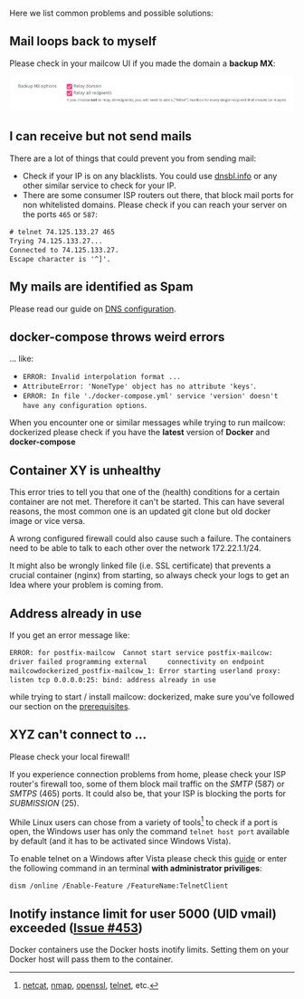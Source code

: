 Here we list common problems and possible solutions:

## Mail loops back to myself

Please check in your mailcow UI if you made the domain a **backup MX**:

![Check your MX Backup settings](images/mailcow-backupmx.png)

## I can receive but not send mails

There are a lot of things that could prevent you from sending mail:

- Check if your IP is on any blacklists. You could use [dnsbl.info](http://www.dnsbl.info/) or any other similar service to check for your IP.
- There are some consumer ISP routers out there, that block mail ports for non whitelisted domains. Please check if you can reach your server on the ports `465` or `587`:

```
# telnet 74.125.133.27 465
Trying 74.125.133.27...
Connected to 74.125.133.27.
Escape character is '^]'.
```

## My mails are identified as Spam

Please read our guide on [DNS configuration](prerequesite-dns.md).

## docker-compose throws weird errors

... like:

- `ERROR: Invalid interpolation format ...`
- `AttributeError: 'NoneType' object has no attribute 'keys'`.
- `ERROR: In file './docker-compose.yml' service 'version' doesn't have any configuration options`.

When you encounter one or similar messages while trying to run mailcow: dockerized please check if you have the **latest** version of **Docker** and **docker-compose**

## Container XY is unhealthy

This error tries to tell you that one of the (health) conditions for a certain container are not met. Therefore it can't be started. This can have several reasons, the most common one is an updated git clone but old docker image or vice versa.

A wrong configured firewall could also cause such a failure. The containers need to be able to talk to each other over the network 172.22.1.1/24.

It might also be wrongly linked file (i.e. SSL certificate) that prevents a crucial container (nginx) from starting, so always check your logs to get an Idea where your problem is coming from.


## Address already in use

If you get an error message like:

```
ERROR: for postfix-mailcow  Cannot start service postfix-mailcow: driver failed programming external     connectivity on endpoint mailcowdockerized_postfix-mailcow_1: Error starting userland proxy: listen tcp 0.0.0.0:25: bind: address already in use
```

while trying to start / install mailcow: dockerized, make sure you've followed our section on the [prerequisites](prerequesite-system/#firewall-ports).

## XYZ can't connect to ...

Please check your local firewall!

If you experience connection problems from home, please check your ISP router's firewall too, some of them block mail traffic on the *SMTP* (587) or *SMTPS* (465) ports. It could also be, that your ISP is blocking the ports for *SUBMISSION* (25).

While Linux users can chose from a variety of tools[^1] to check if a port is open, the Windows user has only the command `telnet host port` available by default (and it has to be activated since Windows Vista).

To enable telnet on a Windows after Vista please check this [guide](https://social.technet.microsoft.com/wiki/contents/articles/910.windows-7-enabling-telnet-client.aspx) or enter the following command in an terminal **with administrator priviliges**:

```
dism /online /Enable-Feature /FeatureName:TelnetClient
```

## Inotify instance limit for user 5000 (UID vmail) exceeded ([Issue #453](https://github.com/mailcow/mailcow-dockerized/issues/453#issuecomment-314711232))

Docker containers use the Docker hosts inotify limits. Setting them on your Docker host will pass them to the container.




[^1]: [netcat](https://linux.die.net/man/1/nc), [nmap](https://linux.die.net/man/1/nmap), [openssl](https://wiki.openssl.org/index.php/Manual:S_client(1)), [telnet](https://linux.die.net/man/1/telnet), etc.
